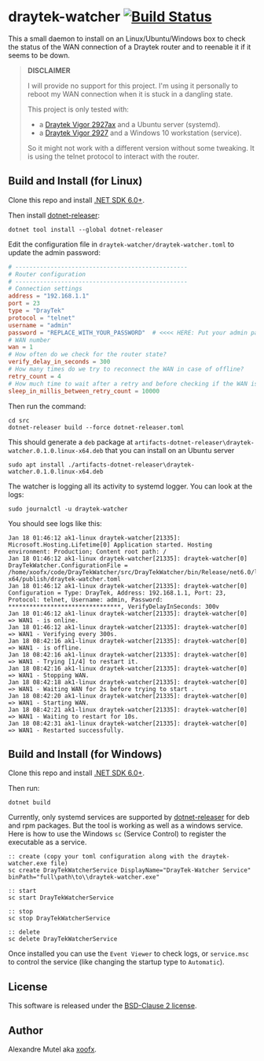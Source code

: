 # draytek-watcher  [![Build Status](https://github.com/xoofx/draytek-watcher/workflows/ci/badge.svg?branch=main)](https://github.com/xoofx/draytek-watcher/actions)

This a small daemon to install on an Linux/Ubuntu/Windows box to check the status of the WAN connection of a Draytek router and to reenable it if it seems to be down.

> **DISCLAIMER**
>
> I will provide no support for this project. I'm using it personally to reboot my WAN connection when it is stuck in a dangling state.
>
> This project is only tested with:
> - a [Draytek Vigor 2927ax](https://www.draytek.com/products/vigor2927/) and a Ubuntu server (systemd).
> - a [Draytek Vigor 2927](https://www.draytek.com/products/vigor2927/) and a Windows 10 workstation (service).
>
> So it might not work with a different version without some tweaking.
> It is using the telnet protocol to interact with the router.

## Build and Install (for Linux)

Clone this repo and install [.NET SDK 6.0+](https://dotnet.microsoft.com/en-us/download/dotnet/6.0).


Then install [dotnet-releaser](https://github.com/xoofx/dotnet-releaser):

```
dotnet tool install --global dotnet-releaser
```

Edit the configuration file in `draytek-watcher/draytek-watcher.toml` to update the admin password:

```toml
# -------------------------------------------------
# Router configuration
# -------------------------------------------------
# Connection settings
address = "192.168.1.1"
port = 23
type = "DrayTek"
protocol = "telnet"
username = "admin"
password = "REPLACE_WITH_YOUR_PASSWORD"  # <<<< HERE: Put your admin password
# WAN number
wan = 1
# How often do we check for the router state?
verify_delay_in_seconds = 300
# How many times do we try to reconnect the WAN in case of offline?
retry_count = 4
# How much time to wait after a retry and before checking if the WAN is back online?
sleep_in_millis_between_retry_count = 10000
```

Then run the command:

```
cd src
dotnet-releaser build --force dotnet-releaser.toml
```

This should generate a `deb` package at `artifacts-dotnet-releaser\draytek-watcher.0.1.0.linux-x64.deb` that you can install on an Ubuntu server

```
sudo apt install ./artifacts-dotnet-releaser\draytek-watcher.0.1.0.linux-x64.deb
```

The watcher is logging all its activity to systemd logger. You can look at the logs:

```
sudo journalctl -u draytek-watcher
```

You should see logs like this:

```
Jan 18 01:46:12 ak1-linux draytek-watcher[21335]: Microsoft.Hosting.Lifetime[0] Application started. Hosting environment: Production; Content root path: /
Jan 18 01:46:12 ak1-linux draytek-watcher[21335]: draytek-watcher[0] DrayTekWatcher.ConfigurationFile = /home/xoofx/code/DrayTekWatcher/src/DrayTekWatcher/bin/Release/net6.0/linux-x64/publish/draytek-watcher.toml
Jan 18 01:46:12 ak1-linux draytek-watcher[21335]: draytek-watcher[0] Configuration = Type: DrayTek, Address: 192.168.1.1, Port: 23, Protocol: telnet, Username: admin, Password: ********************************, VerifyDelayInSeconds: 300v
Jan 18 01:46:12 ak1-linux draytek-watcher[21335]: draytek-watcher[0] => WAN1 - is online.
Jan 18 01:46:12 ak1-linux draytek-watcher[21335]: draytek-watcher[0] => WAN1 - Verifying every 300s.
Jan 18 08:42:16 ak1-linux draytek-watcher[21335]: draytek-watcher[0] => WAN1 - is offline.
Jan 18 08:42:16 ak1-linux draytek-watcher[21335]: draytek-watcher[0] => WAN1 - Trying [1/4] to restart it.
Jan 18 08:42:16 ak1-linux draytek-watcher[21335]: draytek-watcher[0] => WAN1 - Stopping WAN.
Jan 18 08:42:18 ak1-linux draytek-watcher[21335]: draytek-watcher[0] => WAN1 - Waiting WAN for 2s before trying to start .
Jan 18 08:42:20 ak1-linux draytek-watcher[21335]: draytek-watcher[0] => WAN1 - Starting WAN.
Jan 18 08:42:21 ak1-linux draytek-watcher[21335]: draytek-watcher[0] => WAN1 - Waiting to restart for 10s.
Jan 18 08:42:31 ak1-linux draytek-watcher[21335]: draytek-watcher[0] => WAN1 - Restarted successfully.
```

## Build and Install (for Windows)

Clone this repo and install [.NET SDK 6.0+](https://dotnet.microsoft.com/en-us/download/dotnet/6.0).

Then run:

```
dotnet build
```

Currently, only systemd services are supported by [dotnet-releaser](https://github.com/xoofx/dotnet-releaser) for deb and rpm packages. But the tool is working as well as a windows service. Here is how to use the Windows `sc` (Service Control) to register the executable as a service.

```
:: create (copy your toml configuration along with the draytek-watcher.exe file)
sc create DrayTekWatcherService DisplayName="DrayTek-Watcher Service" binPath="full\path\to\\draytek-watcher.exe"

:: start
sc start DrayTekWatcherService

:: stop
sc stop DrayTekWatcherService

:: delete
sc delete DrayTekWatcherService
```

Once installed you can use the `Event Viewer` to check logs, or `service.msc` to control the service (like changing the startup type to `Automatic`).

## License

This software is released under the [BSD-Clause 2 license](https://opensource.org/licenses/BSD-2-Clause). 

## Author

Alexandre Mutel aka [xoofx](http://xoofx.com).
